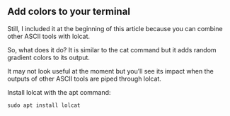 ## Add colors to your terminal

Still, I included it at the beginning of this article because you can combine other ASCII tools with lolcat.

So, what does it do? It is similar to the cat command but it adds random gradient colors to its output.

It may not look useful at the moment but you’ll see its impact when the outputs of other ASCII tools are piped through lolcat.

Install lolcat with the apt command:

```
sudo apt install lolcat
```
